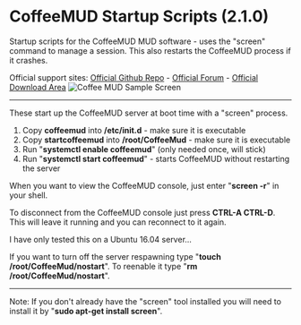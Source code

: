 # CoffeeMUD Startup Scripts (2.1.0)
Startup scripts for the CoffeeMUD MUD software - uses the "screen" command to manage a session. This also restarts the CoffeeMUD process if it crashes.

Official support sites: [Official Github Repo](https://github.com/fstltna/CoffeeStartup) - [Official Forum](https://pocketmud.com/index.php/forum/server-utils)  - [Official Download Area](https://pocketmud.com/index.php/download-upload/category/4-servers)
![Coffee MUD Sample Screen](https://pocketmud.com/coffee_mud.png)

---
These start up the CoffeeMUD server at boot time with a "screen" process.

1. Copy **coffeemud** into **/etc/init.d** - make sure it is executable
2. Copy **startcoffeemud** into **/root/CoffeeMud** - make sure it is executable
4. Run "**systemctl enable coffeemud**" (only needed once, will stick)
5. Run "**systemctl start coffeemud**" - starts CoffeeMUD without restarting the server

When you want to view the CoffeeMUD console, just enter "**screen -r**" in your shell.

To disconnect from the CoffeeMUD console just press **CTRL-A CTRL-D**. This will leave it running and you can reconnect to it again.

I have only tested this on a Ubuntu 16.04 server...

If you want to turn off the server respawning type "**touch /root/CoffeeMud/nostart**". To reenable it type "**rm /root/CoffeeMud/nostart**".

---
Note: If you don't already have the "screen" tool installed you will need to install it by "**sudo apt-get install screen**".
